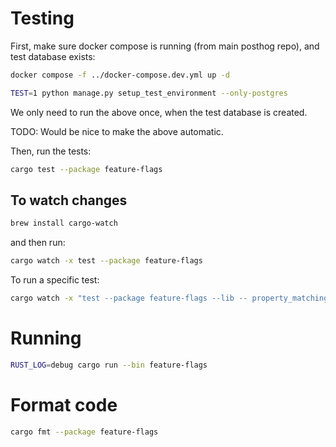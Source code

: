 # Testing

First, make sure docker compose is running (from main posthog repo), and test database exists:

```sh
docker compose -f ../docker-compose.dev.yml up -d
```

```sh
TEST=1 python manage.py setup_test_environment --only-postgres
```

We only need to run the above once, when the test database is created.

TODO: Would be nice to make the above automatic.

Then, run the tests:

```sh
cargo test --package feature-flags
```

## To watch changes

```sh
brew install cargo-watch
```

and then run:

```sh
cargo watch -x test --package feature-flags
```

To run a specific test:

```sh
cargo watch -x "test --package feature-flags --lib -- property_matching::tests::test_match_properties_math_operators --exact --show-output"
```

# Running

```sh
RUST_LOG=debug cargo run --bin feature-flags
```

# Format code

```sh
cargo fmt --package feature-flags
```

